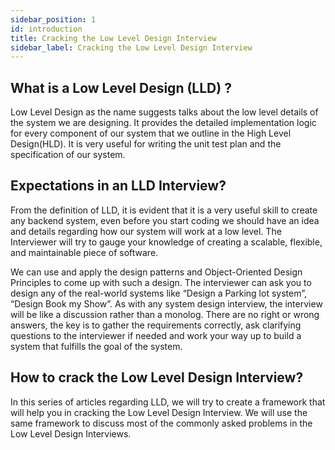 ```yaml
---
sidebar_position: 1
id: introduction
title: Cracking the Low Level Design Interview
sidebar_label: Cracking the Low Level Design Interview
---
```


## What is a Low Level Design (LLD) ?
Low Level Design as the name suggests talks about the low level details of the system we are designing. It provides the detailed implementation logic for every component of our system that we outline in the High Level Design(HLD).  It is very useful for writing the unit test plan and the specification of our system.

## Expectations in an LLD Interview? 
From the definition of LLD, it is evident that it is a very useful skill to create any backend system, even before you start coding we should have an idea and details regarding how our system will work at a low level.   The Interviewer will try to gauge your knowledge of creating a scalable, flexible, and maintainable piece of software. 

We can use and apply the design patterns and Object-Oriented Design Principles to come up with such a design.  The interviewer can ask you to design any of the real-world systems like “Design a Parking lot system”, “Design Book my Show”. As with any system design interview, the interview will be like a discussion rather than a monolog. There are no right or wrong answers,  the key is to gather the requirements correctly, ask clarifying questions to the interviewer if needed and work your way up to build a system that fulfills the goal of the system.

## How to crack the Low Level Design Interview?
In this series of articles regarding LLD, we will try to create a framework that will help you in cracking the Low Level Design Interview. We will use the same framework to discuss most of the commonly asked problems in the Low Level Design Interviews.
